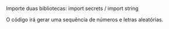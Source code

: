 Importe duas bibliotecas: import secrets / import string

O código irá gerar uma sequência de números e letras aleatórias. 

